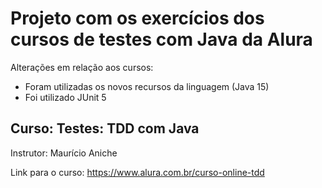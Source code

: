 # Projeto com os exercícios dos cursos de testes com Java da Alura

Alterações em relação aos cursos:
- Foram utilizadas os novos recursos da linguagem (Java 15)
- Foi utilizado JUnit 5

## Curso: Testes: TDD com Java

Instrutor: Maurício Aniche

Link para o curso: https://www.alura.com.br/curso-online-tdd